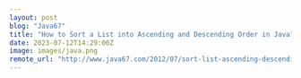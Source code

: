 ```yaml
---
layout: post
blog: "Java67"
title: "How to Sort a List into Ascending and Descending Order in Java? Examples"
date: 2023-07-12T14:29:00Z
image: images/java.png
remote_url: "http://www.java67.com/2012/07/sort-list-ascending-descending-order-set-arraylist.html"
---
```

